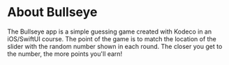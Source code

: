 #  About Bullseye

The Bullseye app is a simple guessing game created with Kodeco in an iOS/SwiftUI course. The point of the game is to match the location of the slider with the random number shown in each round. The closer you get to the number, the more points you'll earn!

